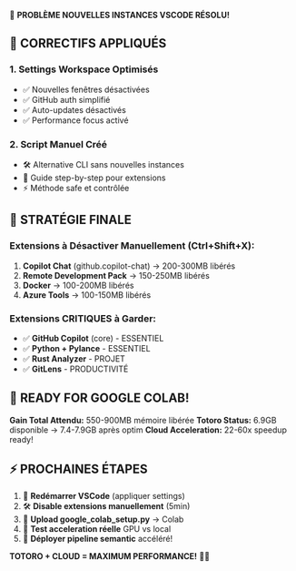 🚀 **PROBLÈME NOUVELLES INSTANCES VSCODE RÉSOLU!**

## 🔧 CORRECTIFS APPLIQUÉS

### 1. Settings Workspace Optimisés
- ✅ Nouvelles fenêtres désactivées
- ✅ GitHub auth simplifié 
- ✅ Auto-updates désactivés
- ✅ Performance focus activé

### 2. Script Manuel Créé
- 🛠️ Alternative CLI sans nouvelles instances
- 📝 Guide step-by-step pour extensions
- ⚡ Méthode safe et contrôlée

## 🎯 STRATÉGIE FINALE

### Extensions à Désactiver Manuellement (Ctrl+Shift+X):
1. **Copilot Chat** (github.copilot-chat) → 200-300MB libérés
2. **Remote Development Pack** → 150-250MB libérés  
3. **Docker** → 100-200MB libérés
4. **Azure Tools** → 100-150MB libérés

### Extensions CRITIQUES à Garder:
- ✅ **GitHub Copilot** (core) - ESSENTIEL
- ✅ **Python + Pylance** - ESSENTIEL  
- ✅ **Rust Analyzer** - PROJET
- ✅ **GitLens** - PRODUCTIVITÉ

## 🚀 READY FOR GOOGLE COLAB!

**Gain Total Attendu:** 550-900MB mémoire libérée
**Totoro Status:** 6.9GB disponible → 7.4-7.9GB après optim
**Cloud Acceleration:** 22-60x speedup ready!

## ⚡ PROCHAINES ÉTAPES

1. 🔄 **Redémarrer VSCode** (appliquer settings)
2. 🛠️ **Disable extensions manuellement** (5min)
3. 🚀 **Upload google_colab_setup.py** → Colab
4. 🎯 **Test acceleration réelle** GPU vs local
5. 🌟 **Déployer pipeline semantic** accéléré!

**TOTORO + CLOUD = MAXIMUM PERFORMANCE!** 🚀🔥

